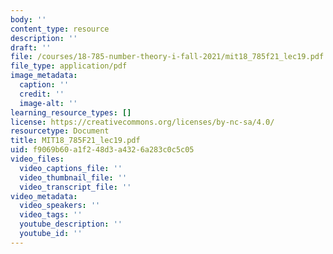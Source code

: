 ```yaml
---
body: ''
content_type: resource
description: ''
draft: ''
file: /courses/18-785-number-theory-i-fall-2021/mit18_785f21_lec19.pdf
file_type: application/pdf
image_metadata:
  caption: ''
  credit: ''
  image-alt: ''
learning_resource_types: []
license: https://creativecommons.org/licenses/by-nc-sa/4.0/
resourcetype: Document
title: MIT18_785F21_lec19.pdf
uid: f9069b60-a1f2-48d3-a432-6a283c0c5c05
video_files:
  video_captions_file: ''
  video_thumbnail_file: ''
  video_transcript_file: ''
video_metadata:
  video_speakers: ''
  video_tags: ''
  youtube_description: ''
  youtube_id: ''
---
```

